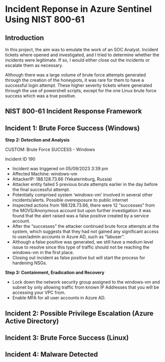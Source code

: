 # Incident Reponse in Azure Sentinel Using NIST 800-61
## Introduction
In this project, the aim was to emulate the work of an SOC Analyst. Incident tickets where opened and investigated, and I tried to determine whether the incidents were legitimate. If so, I would either close out the incidents or escalate them as necessary.

Although there was a large volume of brute force attempts generated through the creation of the honeypots, it was rare for them to have a successful login attempt. These higher severity tickets where generated through the use of powershell scripts, except for the one Linux brute force success which was a true positive.

## NIST 800-61 Incident Response Framework

## Incident 1: Brute Force Success (Windows)
**Step 2: Detection and Analysis**

CUSTOM: Brute Force SUCCESS - Windows

Incident ID 190

- Incident was triggered on 05/09/2023 3:39 pm
- Affected Machine: windows-vm
- AttackerIP: 188.128.73.66 (Yekaterinburg, Russia)
- Attacker entity failed 5 previous brute attempts earlier in the day before the final successful attempt.
- Potentially comprised system ‘windows-vm’ involved in several other incidents/alerts. Possible overexposure to public internet
- Inspected actions from 188.128.73.66, there were 12 “successes” from the MOVS/Anonymous account but upon further investigation it was found that the alert raised was a false positive created by a service account.
- After the “successes” the attacker continued brute force attempts at the system, which suggests that they had not gained any significant access to user/admin accounts in Azure AD, such as “labuser”.
- Although a false positive was generated, we still have a medium level issue to resolve since this type of traffic should not be reaching the windows-vm in the first place.
- Closing out incident as false positive but will start the process for hardening NSGs.

**Step 3: Containment, Eradication and Recovery**

- Lock down the network security group assigned to the windows-vm and subnet by only allowing traffic from known IP Addresses that you will be accessing your VPC from.
- Enable MFA for all user accounts in Azure AD.
## Incident 2: Possible Privilege Escalation (Azure Active Directory)
## Incident 3: Brute Force Success (Linux)
## Incident 4: Malware Detected
